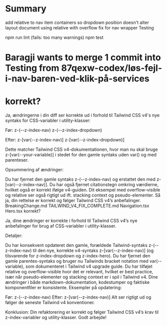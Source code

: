 # Summary

add relative to nav item containers so dropdown position doesn't alter layout
document using relative with overflow fix for nav wrapper
Testing

npm run lint (fails: too many warnings)
npm test

# Baragji wants to merge 1 commit into Testing from 87qexw-codex/løs-fejl-i-nav-baren-ved-klik-på-services


# korrekt?

Ja, ændringerne i din diff ser korrekte ud i forhold til Tailwind CSS v4's nye syntaks for CSS-variabler i utility-klasser:

Før:
z-(--z-index-nav)
z-(--z-index-dropdown)

Efter:
z-[var(--z-index-nav)]
z-[var(--z-index-dropdown)]

Dette matcher Tailwind CSS v4-dokumentationen, hvor man nu skal bruge z-[var(--your-variable)] i stedet for den gamle syntaks uden var() og med parenteser.

Opsummering af ændringer:

Du har fjernet den gamle syntaks z-(--z-index-nav) og erstattet den med z-[var(--z-index-nav)].
Du har også fjernet citationstegn omkring værdierne, hvilket også er korrekt ifølge v4-guiden.
Dit eksempel med overflow-visible og relative ser også rigtigt ud ift. stacking context og pseudo-elementer.
Så ja, din rettelse er korrekt og følger Tailwind CSS v4’s anbefalinger.
BreakingChange.md
TAILWIND_V4_FIX_COMPLETE.md
Navigation.tsx
Hero.tsx
korrekt?

Ja, dine ændringer er korrekte i forhold til Tailwind CSS v4’s nye anbefalinger for brug af CSS-variabler i utility-klasser.

Detaljer:

Du har konsekvent opdateret den gamle, forældede Tailwind-syntaks z-(--z-index-nav) til den nye, korrekte v4-syntaks z-[var(--z-index-nav)] (og tilsvarende for z-index-dropdown og z-index-hero).
Du har fjernet den gamle parentes-syntaks og bruger nu Tailwinds bracket notation med var(--variable), som dokumenteret i Tailwind v4 upgrade guide.
Du har tilføjet relative og overflow-visible hvor det er relevant, hvilket er best practice, især når pseudo-elementer og stacking context er i spil i Tailwind v4.
Dine ændringer i både markdown-dokumentation, kodestumper og faktiske komponentfiler er konsistente.
Eksempler på opdatering:

Før: z-(--z-index-nav)
Efter: z-[var(--z-index-nav)]
Alt ser rigtigt ud og følger de seneste Tailwind v4 konventioner.

Konklusion:
Din refaktorering er korrekt og følger Tailwind CSS v4’s krav til z-index-variabler og utility-klasser. Godt arbejde!
